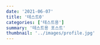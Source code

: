 ```yaml
---
date: '2021-06-07'
title: '테스트0'
categories: ['테스트용']
summary: '테스트용 포스트'
thumbnail: '../images/profile.jpg'
---
```


